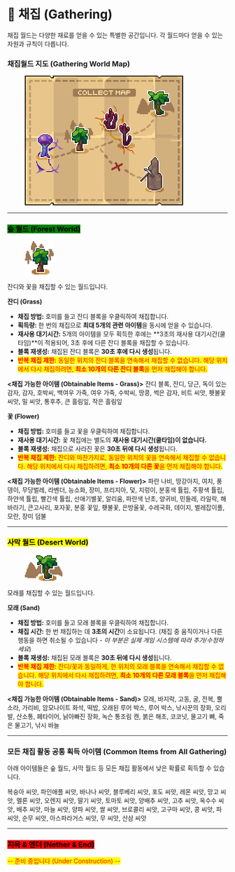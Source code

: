 # 🌿 채집 (Gathering)

채집 월드는 다양한 재료를 얻을 수 있는 특별한 공간입니다. 각 월드마다 얻을 수 있는 자원과 규칙이 다릅니다.

### **채집월드 지도 (Gathering World Map)**

<div align="left"><figure><img src="../../.gitbook/assets/collect_map (1).png" alt=""><figcaption></figcaption></figure></div>

---

### <mark style="background-color:green;">**숲 월드 (Forest World)**</mark>

<div align="left"><figure><img src="../../.gitbook/assets/xx.png" alt=""><figcaption></figcaption></figure></div>

잔디와 꽃을 채집할 수 있는 월드입니다.

**잔디 (Grass)**

*   **채집 방법:** 호미를 들고 잔디 블록을 우클릭하여 채집합니다.
*   **획득량:** 한 번의 채집으로 **최대 5개의 관련 아이템**을 동시에 얻을 수 있습니다.
*   **재사용 대기시간:** 5개의 아이템을 모두 획득한 후에는 **3초의 재사용 대기시간(쿨타임)**이 적용되어, 3초 후에 다른 잔디 블록을 채집할 수 있습니다.
*   **블록 재생성:** 채집된 잔디 블록은 **30초 후에 다시 생성**됩니다.
*   <mark style="color:red;">**반복 채집 제한:** 동일한 위치의 잔디 블록을 연속해서 채집할 수 없습니다. 해당 위치에서 다시 채집하려면, **최소 10개의 다른 잔디 블록**을 먼저 채집해야 합니다.</mark>

**<채집 가능한 아이템 (Obtainable Items - Grass)>**
잔디 블록, 잔디, 당근, 독이 있는 감자, 감자, 호박씨, 백여우 가죽, 여우 가죽, 수박씨, 땅콩, 썩은 감자, 비트 씨앗, 횃불꽃 씨앗, 밀 씨앗, 통후추, 큰 흘림잎, 작은 흘림잎

**꽃 (Flower)**

*   **채집 방법:** 호미를 들고 꽃을 우클릭하여 채집합니다.
*   **재사용 대기시간:** 꽃 채집에는 별도의 **재사용 대기시간(쿨타임)이 없습니다.**
*   **블록 재생성:** 채집으로 사라진 꽃은 **30초 뒤에 다시 생성**됩니다.
*   <mark style="color:red;">**반복 채집 제한:** 잔디와 마찬가지로, 동일한 위치의 꽃을 연속해서 채집할 수 없습니다. 해당 위치에서 다시 채집하려면, **최소 10개의 다른 꽃**을 먼저 채집해야 합니다.</mark>

**<채집 가능한 아이템 (Obtainable Items - Flower)>**
파란 나비, 땅강아지, 여치, 풍뎅이, 무당벌레, 라벤더, 능소화, 장미, 프리지아, 덫, 지렁이, 분홍색 튤립, 주황색 튤립, 하얀색 튤립, 빨간색 튤립, 선애기별꽃, 알리움, 파란색 난초, 양귀비, 민들레, 라일락, 해바라기, 큰고사리, 포자꽃, 분홍 꽃잎, 횃불꽃, 은방울꽃, 수레국화, 데이지, 벌레잡이풀, 모란, 장미 덤불

---

### <mark style="background-color:yellow;">**사막 월드 (Desert World)**</mark>

<div align="left"><figure><img src="../../.gitbook/assets/xxxx.png" alt=""><figcaption></figcaption></figure></div>

모래를 채집할 수 있는 월드입니다.

**모래 (Sand)**

*   **채집 방법:** 호미를 들고 모래 블록을 우클릭하여 채집합니다.
*   **채집 시간:** 한 번 채집하는 데 **3초의 시간**이 소요됩니다. (채집 중 움직이거나 다른 행동을 하면 취소될 수 있습니다 - *이 부분은 실제 게임 시스템에 따라 추가/수정하세요*)
*   **블록 재생성:** 채집된 모래 블록은 **30초 뒤에 다시 생성**됩니다.
*   <mark style="color:red;">**반복 채집 제한:** 잔디/꽃과 동일하게, 한 위치의 모래 블록을 연속해서 채집할 수 없습니다. 해당 위치에서 다시 채집하려면, **최소 10개의 다른 모래 블록**을 먼저 채집해야 합니다.</mark>

**<채집 가능한 아이템 (Obtainable Items - Sand)>**
모래, 바지락, 고동, 굴, 전복, 뿔소라, 가리비, 암모나이트 화석, 떡밥, 오래된 루어 박스, 루어 박스, 낚시꾼의 장화, 오리발, 산소통, 폐타이어, 낡아빠진 장화, 녹슨 통조림 캔, 붉은 해초, 코코넛, 물고기 뼈, 죽은 물고기, 낚시 바늘

---

### **모든 채집 활동 공통 획득 아이템 (Common Items from All Gathering)**

아래 아이템들은 숲 월드, 사막 월드 등 모든 채집 활동에서 낮은 확률로 획득할 수 있습니다.

복숭아 씨앗, 파인애플 씨앗, 바나나 씨앗, 블루베리 씨앗, 포도 씨앗, 레몬 씨앗, 망고 씨앗, 멜론 씨앗, 오렌지 씨앗, 딸기 씨앗, 토마토 씨앗, 양배추 씨앗, 고추 씨앗, 옥수수 씨앗, 배추 씨앗, 마늘 씨앗, 양파 씨앗, 쌀 씨앗, 브로콜리 씨앗, 고구마 씨앗, 콩 씨앗, 파 씨앗, 순무 씨앗, 아스파라거스 씨앗, 무 씨앗, 산삼 씨앗

---

### <mark style="background-color:red;">**지옥 & 엔더 (Nether & End)**</mark>

<mark style="color:red;">-- 준비 중입니다 (Under Construction) --</mark>